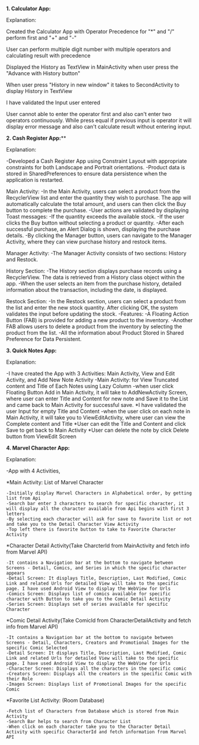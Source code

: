 **1. Calculator App:**

Explanation: 

Created the Calculator App with Operator Precedence for "*" and "/" perform first and "+" and "-" 

User can perform multiple digit number with multiple operators and calculating result with precedence

Displayed the History as TextView in MainActivity when user press the "Advance with History button"

When user press "History in new window" it takes to SecondActivity to display History in TextView

I have validated the Input user entered

User cannot able to enter the operator first and also can't enter two operators continuously.
While press equal if previous input is operator it will display error message and also can't calculate result without entering input.


**2. Cash Register App:****

Explanation:

-Developed a Cash Register App using Constraint Layout with appropriate constraints for both Landscape and Portrait orientations.
-Product data is stored in SharedPreferences to ensure data persistence when the application is restarted.


Main Activity:
-In the Main Activity, users can select a product from the RecyclerView list and enter the quantity they wish to purchase. The app will automatically calculate the total amount, and users can then click the Buy button to complete the purchase.
-User actions are validated by displaying Toast messages:
	-If the quantity exceeds the available stock.
	-If the user clicks the Buy button without selecting a product or quantity.
-After each successful purchase, an Alert Dialog is shown, displaying the purchase details.
-By clicking the Manager button, users can navigate to the Manager Activity, where they can view purchase history and restock items.

Manager Activity:
-The Manager Activity consists of two sections: History and Restock.

History Section:
-The History section displays purchase records using a RecyclerView. The data is retrieved from a History class object within the app.
-When the user selects an item from the purchase history, detailed information about the transaction, including the date, is displayed.

Restock Section:
-In the Restock section, users can select a product from the list and enter the new stock quantity. After clicking OK, the system validates the input before updating the stock.
-Features:
	-A Floating Action Button (FAB) is provided for adding a new product to the inventory.
	-Another FAB allows users to delete a product from the inventory by selecting the product from the list.
-All the information about Product Stored in Shared Preference for Data Persistent.


**3. Quick Notes App:**

Explanation:

-I have created the App with 3 Activities: Main Activity, View and Edit Activity, and Add New Note Activity
	-Main Activity: for View Truncated content and Title of Each Notes using Lazy Column
	-when user click Floating Button Add in Main Activity, it will take to AddNewActivity Screen, where user can enter Title and Content for new note and Save it to the List and came back to Main Activity for successful save. 
		*I have validated the user Input for empty Title and Content
	-when the user click on each note in Main Activity, it will take you to ViewEditActivity, where user can view the Complete content and Title
		*User can edit the Title and Content and click Save to get back to Main Activity 
		*User can delete the note by click Delete button from ViewEdit Screen


**4. Marvel Character App:**

Explanation:

-App with 4 Activities,

*Main Activity: List of Marvel Character

	-Initially display Marvel Characters in Alphabetical order, by getting list from Api
	-Search bar enter 3 characters to search for specific character, it will display all the character available from Api begins with first 3 letters
	-By selecting each character will ask for save to favorite list or not and take you to the Detail Character View Activity
	-Top left there is favorite button to take to Favorite Character Activity 

*Character Detail Activity(Take CharcterId from MainActivity and fetch info from Marvel API)

	-It contains a Navigation bar at the bottom to navigate between Screens - Detail, Comics, and Series in which the specific character appears
	-Detail Screen: It displays Title, Description, Last Modified, Comic Link and related Urls for detailed View will take to the specific page. I have used Android View to display the WebView for Urls
	-Comics Screen: Displays list of comics available for specific character with Button to take you to the Comic Detail Activity
	-Series Screen: Displays set of series available for specific Character

*Comic Detail Activity(Take ComicId from CharacterDetailActivity and fetch info from Marvel API)

	-It contains a Navigation bar at the bottom to navigate between Screens - Detail, Characters, Creators and Promotional Images for the specific Comic Selected
	-Detail Screen: It displays Title, Description, Last Modified, Comic Link and related Urls for detailed View will take to the specific page. I have used Android View to display the WebView for Urls
	-Character Screen: Displays all the characters in the specific comic
	-Creators Screen: Displays all the creators in the specific Comic with their Role
	-Images Screen: Displays list of Promotional Images for the specific Comic

*Favorite List Activity: (Room Database)

	-Fetch list of Characters from Database which is stored from Main Activity
	-Search Bar helps to search from Character List
	-When click on each character take you to the Character Detail Activity with specific CharacterId and fetch information from Marvel API

 

